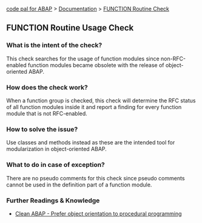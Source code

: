 [code pal for ABAP](../../README.md) > [Documentation](../check_documentation.md) > [FUNCTION Routine Check](function-routine.md)

## FUNCTION Routine Usage Check

### What is the intent of the check?

This check searches for the usage of function modules since non-RFC-enabled function modules became obsolete with the release of object-oriented ABAP.

### How does the check work?

When a function group is checked, this check will determine the RFC status of all function modules inside it and report a finding for every function module that is not RFC-enabled.

### How to solve the issue?

Use classes and methods instead as these are the intended tool for modularization in object-oriented ABAP.

### What to do in case of exception?

There are no pseudo comments for this check since pseudo comments cannot be used in the definition part of a function module.

### Further Readings & Knowledge

* [Clean ABAP - Prefer object orientation to procedural programming](https://github.com/SAP/styleguides/blob/main/clean-abap/CleanABAP.md#prefer-object-orientation-to-procedural-programming)
